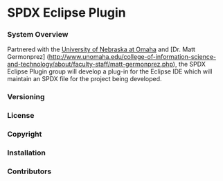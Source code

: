 # SPDX Eclipse Plugin

### System Overview

Partnered with the [University of Nebraska at Omaha](http://www.unomaha.edu/) and [Dr. Matt Germonprez] (http://www.unomaha.edu/college-of-information-science-and-technology/about/faculty-staff/matt-germonprez.php), the SPDX Eclipse Plugin group will develop a plug-in for the Eclipse IDE which will maintain an SPDX file for the project being developed.  

### Versioning

### License

### Copyright

### Installation

### Contributors

